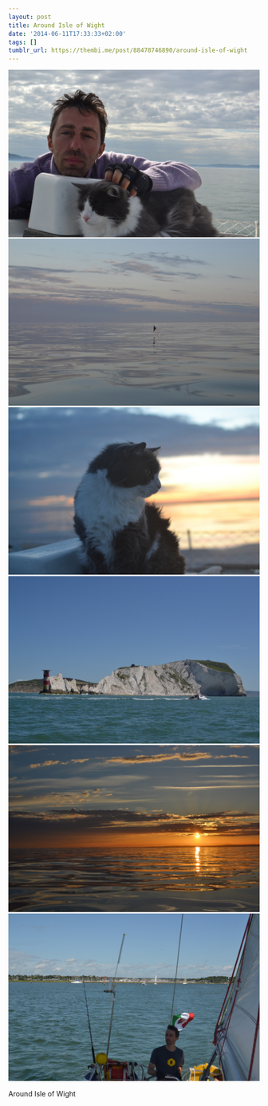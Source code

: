 ```yaml
---
layout: post
title: Around Isle of Wight
date: '2014-06-11T17:33:33+02:00'
tags: []
tumblr_url: https://thembi.me/post/88478746890/around-isle-of-wight
---
```

 ![](/files/tumblr_n70gjyMPKQ1tq106bo1_1280.jpg)  
 ![](/files/tumblr_n70gjyMPKQ1tq106bo2_1280.jpg)  
 ![](/files/tumblr_n70gjyMPKQ1tq106bo3_1280.jpg)  
 ![](/files/tumblr_n70gjyMPKQ1tq106bo4_1280.jpg)  
 ![](/files/tumblr_n70gjyMPKQ1tq106bo5_1280.jpg)  
 ![](/files/tumblr_n70gjyMPKQ1tq106bo6_1280.jpg)  
  

Around Isle of Wight

